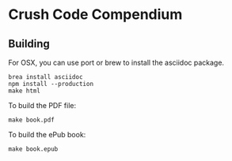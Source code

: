 # Crush Code Compendium


## Building

For OSX, you can use port or brew to install the asciidoc package.

    brea install asciidoc
    npm install --production
    make html

To build the PDF file:

    make book.pdf

To build the ePub book:

    make book.epub
